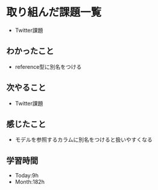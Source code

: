 # 取り組んだ課題一覧
- Twitter課題
## わかったこと
- reference型に別名をつける
## 次やること
- Twitter課題
## 感じたこと
- モデルを参照するカラムに別名をつけると扱いやすくなる
## 学習時間
- Today:9h
- Month:182h
